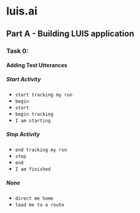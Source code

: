 # luis.ai

## Part A - Building LUIS application

### Task 0:

#### Adding Test Utterances

##### Start Activity
- ```start tracking my run```
- ```begin```
- ```start```
- ```begin tracking```
- ```I am starting```

##### Stop Activity
- ```end tracking my run```
- ```stop```
- ```end```
- ```I am finished```

##### None
- ```direct me home```
- ```lead me to a route```
